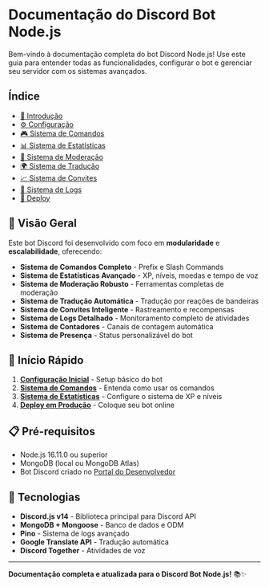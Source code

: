 # Documentação do Discord Bot Node.js

Bem-vindo à documentação completa do bot Discord Node.js! Use este guia para entender todas as funcionalidades, configurar o bot e gerenciar seu servidor com os sistemas avançados.

## Índice

*   [📄 Introdução](01-introducao.md)
*   [⚙️ Configuração](02-configuracao.md)
*   [🎮 Sistema de Comandos](03-sistema-comandos.md)
*   [📊 Sistema de Estatísticas](04-sistema-estatisticas.md)
*   [🔨 Sistema de Moderação](05-sistema-moderacao.md)
*   [🌍 Sistema de Tradução](06-sistema-traducao.md)
*   [📈 Sistema de Convites](07-sistema-convites.md)
*   [📝 Sistema de Logs](08-sistema-logs.md)
*   [🚀 Deploy](09-deploy.md)

## 🎯 Visão Geral

Este bot Discord foi desenvolvido com foco em **modularidade** e **escalabilidade**, oferecendo:

- **Sistema de Comandos Completo** - Prefix e Slash Commands
- **Sistema de Estatísticas Avançado** - XP, níveis, moedas e tempo de voz
- **Sistema de Moderação Robusto** - Ferramentas completas de moderação
- **Sistema de Tradução Automática** - Tradução por reações de bandeiras
- **Sistema de Convites Inteligente** - Rastreamento e recompensas
- **Sistema de Logs Detalhado** - Monitoramento completo de atividades
- **Sistema de Contadores** - Canais de contagem automática
- **Sistema de Presença** - Status personalizável do bot

## 🚀 Início Rápido

1. **[Configuração Inicial](02-configuracao.md)** - Setup básico do bot
2. **[Sistema de Comandos](03-sistema-comandos.md)** - Entenda como usar os comandos
3. **[Sistema de Estatísticas](04-sistema-estatisticas.md)** - Configure o sistema de XP e níveis
4. **[Deploy em Produção](09-deploy.md)** - Coloque seu bot online

## 📋 Pré-requisitos

- Node.js 16.11.0 ou superior
- MongoDB (local ou MongoDB Atlas)
- Bot Discord criado no [Portal do Desenvolvedor](https://discord.com/developers/applications)

## 🔧 Tecnologias

- **Discord.js v14** - Biblioteca principal para Discord API
- **MongoDB + Mongoose** - Banco de dados e ODM
- **Pino** - Sistema de logs avançado
- **Google Translate API** - Tradução automática
- **Discord Together** - Atividades de voz

---

**Documentação completa e atualizada para o Discord Bot Node.js!** 📚✨

